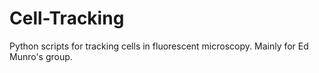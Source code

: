 # Cell-Tracking
Python scripts for tracking cells in fluorescent microscopy. Mainly for Ed Munro's group.
